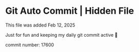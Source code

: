 # Git Auto Commit | Hidden File

This file was added Feb 12, 2025

Just for fun and keeping my daily git commit active 🤪

commit number: 17600
